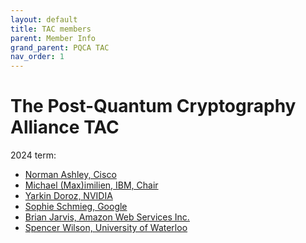 ```yaml
---
layout: default
title: TAC members
parent: Member Info
grand_parent: PQCA TAC
nav_order: 1
---
```

[//]: # (SPDX-License-Identifier: CC-BY-4.0)

# The Post-Quantum Cryptography Alliance TAC

2024 term:

* [Norman Ashley, Cisco][ashman-p]
* [Michael (Max)imilien, IBM, Chair][maximilien]
* [Yarkin Doroz, NVIDIA][yarkin-doroz]
* [Sophie Schmieg, Google][sophieschmieg]
* [Brian Jarvis, Amazon Web Services Inc.][brian-jarvis-aws]
* [Spencer Wilson, University of Waterloo][SWilson4]

[ashman-p]: https://github.com/ashman-p
[brian-jarvis-aws]: https://github.com/brian-jarvis-aws
[maximilien]: https://github.com/maximilien
[yarkin-doroz]: https://github.com/ydoroz
[sophieschmieg]: https://github.com/sophieschmieg
[SWilson4]: https://github.com/SWilson4
